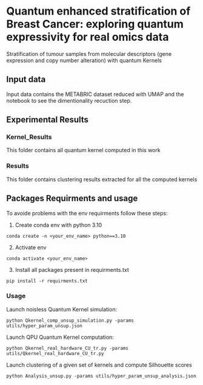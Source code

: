 # Quantum enhanced stratification of Breast Cancer: exploring quantum expressivity for real omics data
Stratification  of tumour samples from molecular descriptors (gene expression and copy number alteration) with quantum Kernels
## Input data
Input data contains the METABRIC dataset reduced with UMAP and the notebook to see the dimentionality recuction step. 
## Experimental Results

### Kernel_Results
This folder contains all quantum kernel computed in this work
### Results
This folder contains clustering results extracted for all the computed kernels
## Packages Requirments and usage
To avoide problems with the env requirments follow these steps:

1. Create conda env with python 3.10

```
conda create -n <your_env_name> python==3.10
```

2. Activate env

```
conda activate <your_env_name>
```

3. Install all packages present in requirments.txt

```
pip install -r requirments.txt
```

### Usage

Launch noisless Quantum Kernel simulation:

```
python Qkernel_comp_unsup_simulation.py -params utils/hyper_param_unsup.json 

```

Launch QPU Quantum Kernel computation:

```
python Qkernel_real_hardware_CU_tr.py -params utils/Qkernel_real_hardware_CU_tr.py

```

Launch clustering of a given set of kernels and compute Silhouette scores

```
python Analysis_unsup.py -params utils/hyper_param_unsup_analysis.json

```
